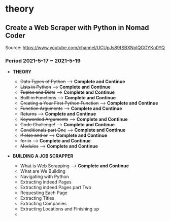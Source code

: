 # theory
## Create a Web Scraper with Python in Nomad Coder
Source: https://www.youtube.com/channel/UCUpJs89fSBXNolQGOYKn0YQ


### Period 2021-5-17 ~ 2021-5-19
+ __THEORY__
    - ~~Data Types of Python~~ --> __Complete and Continue__
    - ~~Lists in Python~~ --> __Complete and Continue__
    - ~~Tuples and Dicts~~ --> __Complete and Continue__
    - ~~Built in Functions~~ --> __Complete and Continue__
    - ~~Creating a Your First Python Function~~ --> __Complete and Continue__
    - ~~Function Arguments~~ --> __Complete and Continue__
    - ~~Returns~~ --> __Complete and Continue__
    - ~~Keyworded Arguments~~ --> __Complete and Continue__
    - ~~Code Challenge!~~ --> __Complete and Continue__
    - ~~Conditionals part One~~ --> __Complete and Continue__
    - ~~if else and or~~ --> __Complete and Continue__
    - ~~for in~~ --> __Complete and Continue__
    - ~~Modules~~ --> __Complete and Continue__

+ __BUILDING A JOB SCRAPPER__
    - ~~What is Web Scrapping~~ --> __Complete and Continue__
    - What are We Building
    - Navigating with Python
    - Extracting indeed Pages
    - Extracting indeed Pages part Two
    - Requesting Each Page
    - Extracting Titles
    - Extracting Companies
    - Extracting Locations and Finishing up
    - 